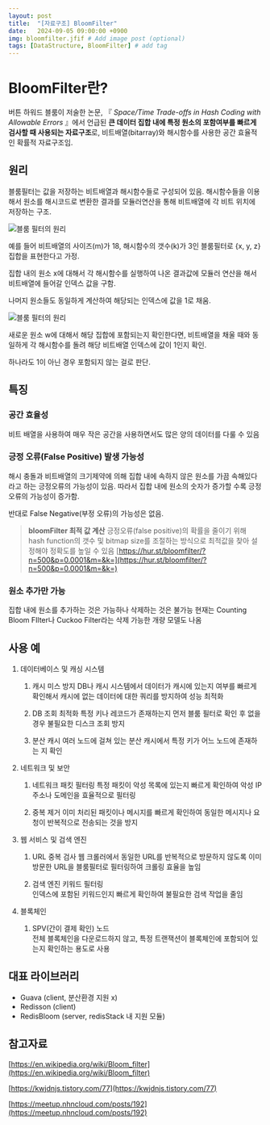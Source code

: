 ```yaml
---
layout: post
title:  "[자료구조] BloomFilter"
date:   2024-09-05 09:00:00 +0900
img: bloomfilter.jfif # Add image post (optional)
tags: [DataStructure, BloomFilter] # add tag
---
```


# BloomFilter란?
버튼 하워드 블룸이 저술한 논문, 『 *Space/Time Trade-offs in Hash Coding with Allowable Errors* 』에서 언급된  **큰 데이터 집합 내에 특정 원소의 포함여부를 빠르게 검사할 때 사용되는 자료구조**로,
비트배열(bitarray)와 해시함수를 사용한 공간 효율적인 확률적 자료구조임.


## 원리
블룸필터는 값을 저장하는 비트배열과 해시함수들로 구성되어 있음.
해시함수들을 이용해서 원소를 해시코드로 변환한 결과를 모듈러연산을 통해 비트배열에 각 비트 위치에 저장하는 구조.

![블룸 필터의 원리]({{site.baseurl}}/assets/img/bloomFilter_principle.png)


예를 들어 비트배열의 사이즈(m)가 18, 해시함수의 갯수(k)가 3인 블룸필터로 {x, y, z} 집합을 표현한다고 가정.

집합 내의 원소 x에 대해서 각 해시함수를 실행하여 나온 결과값에 모듈러 연산을 해서 비트배열에 들어갈 인덱스 값을 구함.

나머지 원소들도 동일하게 계산하여 해당되는 인덱스에 값을 1로 채움.  

![블룸 필터의 원리]({{site.baseurl}}/assets/img/bloomFilter_array.png)

새로운 원소 w에 대해서 해당 집합에 포함되는지 확인한다면, 비트배열을 채울 때와 동일하게 각 해시함수를 돌려 해당 비트배열 인덱스에 값이 1인지 확인.

하나라도 1이 아닌 경우 포함되지 않는 걸로 판단.


## 특징
### 공간 효율성
비트 배열을 사용하여 매우 작은 공간을 사용하면서도 많은 양의 데이터를 다룰 수 있음

### 긍정 오류(False Positive) 발생 가능성
해시 충돌과 비트배열의 크기제약에 의해 집합 내에 속하지 않은 원소를 가끔 속해있다 라고 하는 긍정오류의 가능성이 있음. 따라서 집합 내에 원소의 숫자가 증가할 수록 긍정 오류의 가능성이 증가함.

반대로  False Negative(부정 오류)의 가능성은 없음.

>**bloomFilter 최적 값 계산**
>긍정오류(false positive)의 확률을 줄이기 위해 hash function의 갯수 및 bitmap size를 조절하는 방식으로 최적값을 찾아 설정해야 정확도를 높일 수 있음
>[https://hur.st/bloomfilter/?n=500&p=0.0001&m=&k=](https://hur.st/bloomfilter/?n=500&p=0.0001&m=&k=)


### 원소 추가만 가능

집합 내에 원소를 추가하는 것은 가능하나 삭제하는 것은 불가능
현재는 Counting Bloom FIlter나 Cuckoo Filter라는 삭제 가능한 개량 모델도 나옴


## 사용 예

1. 데이터베이스 및 캐싱 시스템
    1. 캐시 미스 방지
        DB나 캐시 시스템에서 데이터가 캐시에 있는지 여부를 빠르게 확인해서 캐시에 없는 데이터에 대한 쿼리를 방지하여 성능 최적화
        
    2. DB 조회 최적화
        특정 키나 레코드가 존재하는지 먼저 블룸 필터로 확인 후 없을 경우 불필요한 디스크 조회 방지
        
    3. 분산 캐시
        여러 노드에 걸쳐 있는 분산 캐시에서 특정 키가 어느 노드에 존재하는 지 확인
        
2. 네트워크 및 보안
    1. 네트워크 패킷 필터링
        특정 패킷이 악성 목록에 있는지 빠르게 확인하여 악성 IP 주소나 도메인을 효율적으로 필터링
        
    2. 중복 제거
        이미 처리된 패킷이나 메시지를 빠르게 확인하여 동일한 메시지나 요청이 반복적으로 전송되는 것을 방지
        
3. 웹 서비스 및 검색 엔진
    1. URL 중복 검사
        웹 크롤러에서 동일한 URL를 반복적으로 방문하지 않도록 이미 방문한 URL을 블룸필터로 필터링하여 크롤링 효율을 높임
        
    2. 검색 엔진 키워드 필터링   
        인덱스에 포함된 키워드인지 빠르게 확인하여 불필요한 검색 작업을 줄임
        
4. 블록체인
    1. SPV(간이 결제 확인) 노드     
        전체 블록체인을 다운로드하지 않고, 특정 트랜잭션이 블록체인에 포함되어 있는지 확인하는 용도로 사용
        

## 대표 라이브러리

- Guava (client, 분산환경 지원 x)
- Redisson (client)
- RedisBloom (server, redisStack 내 지원 모듈)

## 참고자료

[https://en.wikipedia.org/wiki/Bloom_filter](https://en.wikipedia.org/wiki/Bloom_filter)

[https://kwjdnjs.tistory.com/77](https://kwjdnjs.tistory.com/77)

[https://meetup.nhncloud.com/posts/192](https://meetup.nhncloud.com/posts/192)
